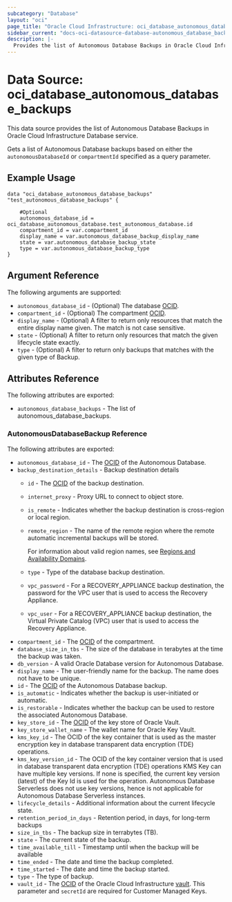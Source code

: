 ```yaml
---
subcategory: "Database"
layout: "oci"
page_title: "Oracle Cloud Infrastructure: oci_database_autonomous_database_backups"
sidebar_current: "docs-oci-datasource-database-autonomous_database_backups"
description: |-
  Provides the list of Autonomous Database Backups in Oracle Cloud Infrastructure Database service
---
```


# Data Source: oci_database_autonomous_database_backups
This data source provides the list of Autonomous Database Backups in Oracle Cloud Infrastructure Database service.

Gets a list of Autonomous Database backups based on either the `autonomousDatabaseId` or `compartmentId` specified as a query parameter.


## Example Usage

```hcl
data "oci_database_autonomous_database_backups" "test_autonomous_database_backups" {

	#Optional
	autonomous_database_id = oci_database_autonomous_database.test_autonomous_database.id
	compartment_id = var.compartment_id
	display_name = var.autonomous_database_backup_display_name
	state = var.autonomous_database_backup_state
	type = var.autonomous_database_backup_type
}
```

## Argument Reference

The following arguments are supported:

* `autonomous_database_id` - (Optional) The database [OCID](https://docs.cloud.oracle.com/iaas/Content/General/Concepts/identifiers.htm).
* `compartment_id` - (Optional) The compartment [OCID](https://docs.cloud.oracle.com/iaas/Content/General/Concepts/identifiers.htm).
* `display_name` - (Optional) A filter to return only resources that match the entire display name given. The match is not case sensitive.
* `state` - (Optional) A filter to return only resources that match the given lifecycle state exactly.
* `type` - (Optional) A filter to return only backups that matches with the given type of Backup.


## Attributes Reference

The following attributes are exported:

* `autonomous_database_backups` - The list of autonomous_database_backups.

### AutonomousDatabaseBackup Reference

The following attributes are exported:

* `autonomous_database_id` - The [OCID](https://docs.cloud.oracle.com/iaas/Content/General/Concepts/identifiers.htm) of the Autonomous Database.
* `backup_destination_details` - Backup destination details
	* `id` - The [OCID](https://docs.cloud.oracle.com/iaas/Content/General/Concepts/identifiers.htm) of the backup destination.
	* `internet_proxy` - Proxy URL to connect to object store.
	* `is_remote` - Indicates whether the backup destination is cross-region or local region.
	* `remote_region` - The name of the remote region where the remote automatic incremental backups will be stored.

		For information about valid region names, see [Regions and Availability Domains](https://docs.cloud.oracle.com/iaas/Content/General/Concepts/regions.htm). 
	* `type` - Type of the database backup destination.
	* `vpc_password` - For a RECOVERY_APPLIANCE backup destination, the password for the VPC user that is used to access the Recovery Appliance.
	* `vpc_user` - For a RECOVERY_APPLIANCE backup destination, the Virtual Private Catalog (VPC) user that is used to access the Recovery Appliance.
* `compartment_id` - The [OCID](https://docs.cloud.oracle.com/iaas/Content/General/Concepts/identifiers.htm) of the compartment.
* `database_size_in_tbs` - The size of the database in terabytes at the time the backup was taken. 
* `db_version` - A valid Oracle Database version for Autonomous Database.
* `display_name` - The user-friendly name for the backup. The name does not have to be unique.
* `id` - The [OCID](https://docs.cloud.oracle.com/iaas/Content/General/Concepts/identifiers.htm) of the Autonomous Database backup.
* `is_automatic` - Indicates whether the backup is user-initiated or automatic.
* `is_restorable` - Indicates whether the backup can be used to restore the associated Autonomous Database.
* `key_store_id` - The [OCID](https://docs.cloud.oracle.com/iaas/Content/General/Concepts/identifiers.htm) of the key store of Oracle Vault.
* `key_store_wallet_name` - The wallet name for Oracle Key Vault.
* `kms_key_id` - The OCID of the key container that is used as the master encryption key in database transparent data encryption (TDE) operations.
* `kms_key_version_id` - The OCID of the key container version that is used in database transparent data encryption (TDE) operations KMS Key can have multiple key versions. If none is specified, the current key version (latest) of the Key Id is used for the operation. Autonomous Database Serverless does not use key versions, hence is not applicable for Autonomous Database Serverless instances. 
* `lifecycle_details` - Additional information about the current lifecycle state.
* `retention_period_in_days` - Retention period, in days, for long-term backups
* `size_in_tbs` - The backup size in terrabytes (TB).
* `state` - The current state of the backup.
* `time_available_till` - Timestamp until when the backup will be available
* `time_ended` - The date and time the backup completed.
* `time_started` - The date and time the backup started.
* `type` - The type of backup.
* `vault_id` - The [OCID](https://docs.cloud.oracle.com/iaas/Content/General/Concepts/identifiers.htm) of the Oracle Cloud Infrastructure [vault](https://docs.cloud.oracle.com/iaas/Content/KeyManagement/Concepts/keyoverview.htm#concepts). This parameter and `secretId` are required for Customer Managed Keys.

